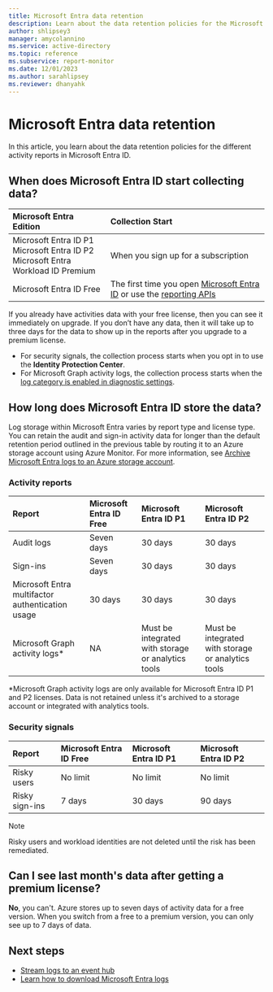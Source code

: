 ```yaml
---
title: Microsoft Entra data retention
description: Learn about the data retention policies for the Microsoft Entra audit, sign-in, and provisioning logs. 
author: shlipsey3
manager: amycolannino
ms.service: active-directory
ms.topic: reference
ms.subservice: report-monitor
ms.date: 12/01/2023
ms.author: sarahlipsey
ms.reviewer: dhanyahk
---
```


# Microsoft Entra data retention

In this article, you learn about the data retention policies for the different activity reports in Microsoft Entra ID.

<a name='when-does-azure-ad-start-collecting-data'></a>

## When does Microsoft Entra ID start collecting data?

| Microsoft Entra Edition | Collection Start |
| :--              | :--   |
| Microsoft Entra ID P1 <br /> Microsoft Entra ID P2 <br /> Microsoft Entra Workload ID Premium | When you sign up for a subscription |
| Microsoft Entra ID Free| The first time you open [Microsoft Entra ID](https://portal.azure.com/#blade/Microsoft_AAD_IAM/ActiveDirectoryMenuBlade/Overview) or use the [reporting APIs](./overview-monitoring-health.md)  |

If you already have activities data with your free license, then you can see it immediately on upgrade. If you don’t have any data, then it will take up to three days for the data to show up in the reports after you upgrade to a premium license.

- For security signals, the collection process starts when you opt in to use the **Identity Protection Center**.
- For Microsoft Graph activity logs, the collection process starts when the [log category is enabled in diagnostic settings](howto-integrate-activity-logs-with-azure-monitor-logs.md#send-logs-to-azure-monitor).

<a name='how-long-does-azure-ad-store-the-data'></a>

## How long does Microsoft Entra ID store the data?

Log storage within Microsoft Entra varies by report type and license type. You can retain the audit and sign-in activity data for longer than the default retention period outlined in the previous table by routing it to an Azure storage account using Azure Monitor. For more information, see [Archive Microsoft Entra logs to an Azure storage account](./howto-archive-logs-to-storage-account.md).

### Activity reports

| Report | Microsoft Entra ID Free | Microsoft Entra ID P1 | Microsoft Entra ID P2 |
| :-- | :--  | :-- | :-- |
| Audit logs | Seven days | 30 days | 30 days |
| Sign-ins | Seven days | 30 days | 30 days |
| Microsoft Entra multifactor authentication usage | 30 days | 30 days | 30 days |
| Microsoft Graph activity logs* | NA | Must be integrated with storage or analytics tools | Must be integrated with storage or analytics tools |

*Microsoft Graph activity logs are only available for Microsoft Entra ID P1 and P2 licenses. Data is not retained unless it's archived to a storage account or integrated with analytics tools.

### Security signals

| Report         | Microsoft Entra ID Free | Microsoft Entra ID P1 | Microsoft Entra ID P2 |
| :--            | :--           | :--                 | :--                 |
| Risky users    | No limit      | No limit            | No limit            |
| Risky sign-ins | 7 days        | 30 days             | 90 days             |

> [!NOTE]
> Risky users and workload identities are not deleted until the risk has been remediated.

## Can I see last month's data after getting a premium license?

**No**, you can't. Azure stores up to seven days of activity data for a free version. When you switch from a free to a premium version, you can only see up to 7 days of data.

## Next steps

- [Stream logs to an event hub](./howto-stream-logs-to-event-hub.md)
- [Learn how to download Microsoft Entra logs](howto-download-logs.md)
